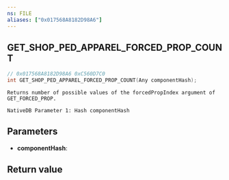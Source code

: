 ```yaml
---
ns: FILE
aliases: ["0x017568A8182D98A6"]
---
```

## GET_SHOP_PED_APPAREL_FORCED_PROP_COUNT

```c
// 0x017568A8182D98A6 0xC560D7C0
int GET_SHOP_PED_APPAREL_FORCED_PROP_COUNT(Any componentHash);
```

```
Returns number of possible values of the forcedPropIndex argument of GET_FORCED_PROP.

NativeDB Parameter 1: Hash componentHash
```

## Parameters
* **componentHash**: 

## Return value
